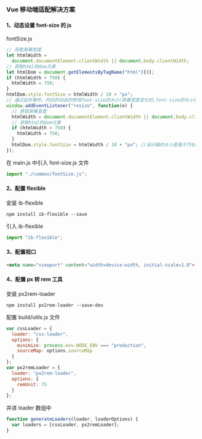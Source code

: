 ### Vue 移动端适配解决方案
#### 1、动态设置 font-size 的 js
fontSize.js
```js
// 获取屏幕宽度
let htmlWidth =
  document.documentElement.clientWidth || document.body.clientWidth;
// 获取html的dom元素
let htmlDom = document.getElementsByTagName("html")[0];
if (htmlWidth > 750) {
  htmlWidth = 750;
}
htmlDom.style.fontSize = htmlWidth / 10 + "px";
// 通过监听事件，时刻的动态的修改font-size的大小(屏幕宽度变化时,font-size的大小也随着变化)
window.addEventListener("resize", function(e) {
  // 获取屏幕宽度
  htmlWidth = document.documentElement.clientWidth || document.body.clientWidth;
  // 获取html的dom元素
  if (htmlWidth > 750) {
    htmlWidth = 750;
  }
  htmlDom.style.fontSize = htmlWidth / 10 + "px"; //设计稿的大小是基于750的宽度设计的
});
```
在 main.js 中引入 font-size.js 文件

```js
import "./common/fontSize.js";
```
#### 2、配置 flexible
安装 ib-flexible
```
npm install ib-flexible --save
```
引入 ib-flexible

```js
import "ib-flexible";
```
#### 3、配置视口
```html
<meta name="viewport" content="width=device-width, initial-scale=1.0">
```
#### 4、配置 px 转 rem 工具
安装 px2rem-loader
```
npm install px2rem-loader --save-dev
```
配置 build/utils.js 文件
```js
var cssLoader = {
  loader: "css-loader",
  options: {
    minimize: process.env.NODE_ENV === "production",
    sourceMap: options.sourceMap
  }
};
var px2remLoader = {
  loader: "px2rem-loader",
  options: {
    remUnit: 75
  }
};
```
并进 loader 数组中
```js
function generateLoaders(loader, loaderOptions) {
  var loaders = [cssLoader, px2remLoader];
}
```


